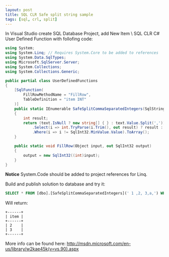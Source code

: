 ```yaml
---
layout: post
title: SQL CLR Safe split string sample
tags: [sql, crl, split]
---
```


In Visual Studio create SQL Database Project, add New Item \ SQL CLR C# User Defined Function with follofing code:

```csharp
using System;
using System.Linq; // Requires System.Core to be added to references
using System.Data.SqlTypes;
using Microsoft.SqlServer.Server;
using System.Collections;
using System.Collections.Generic;

public partial class UserDefinedFunctions
{
    [SqlFunction(
        FillRowMethodName = "FillRow",
        TableDefinition = "item INT"
    )]
    public static IEnumerable SafeSplitCommaSeparatedIntegers(SqlString text)
    {
        int result;
        return (text.IsNull ? new string[] { } : text.Value.Split(','))
            .Select(i => int.TryParse(i.Trim(), out result) ? result : SqlInt32.MinValue.Value)
            .Where(i => i != SqlInt32.MinValue.Value).ToArray();
    }

    public static void FillRow(Object input, out SqlInt32 output)
    {
        output = new SqlInt32((int)input);
    }
}
```

**Notice** System.Code should be added to project references for Linq.

Build and publish solution to database and try it:

```sql
SELECT * FROM [dbo].[SafeSplitCommaSeparatedIntegers](' 1 ,2, 3,a,') WHERE item > 1;
```

Will return:

```
+------+
| item |
+------+
| 2    |
| 3    |
+------+
```

More info can be found here: http://msdn.microsoft.com/en-us/library/w2kae45k(v=vs.90).aspx

